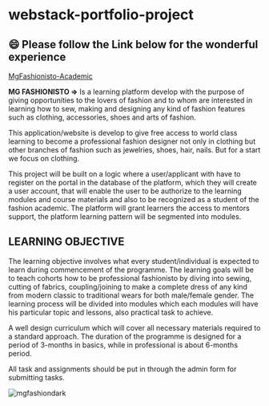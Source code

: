 # webstack-portfolio-project

## 😄 Please follow the Link below for the wonderful experience

[MgFashionisto-Academic](https://mgfashionisto-academic.up.railway.app/)

**MG FASHIONISTO ⇒**  Is a learning platform develop with the purpose of giving opportunities to the lovers of fashion and to whom are interested in learning how to sew, making and designing any kind of fashion features such as clothing, accessories, shoes and arts of fashion.

This application/website is develop to give free access to world class learning to become a professional fashion designer not only in clothing but other branches of fashion such as jewelries, shoes, hair, nails. But for a start we focus on clothing.

This project will be built on a logic where a user/applicant with have to register on the portal in the database of the platform, which they will create a user account, that will enable the user to be authorize to the learning modules and course materials and also to be recognized as a student of the fashion academic. The platform will grant learners the access to mentors support, the platform learning pattern will be segmented into modules.

## LEARNING OBJECTIVE

The learning objective involves what every student/individual is expected to learn during commencement of the programme. The learning goals will be to teach cohorts how to be professional fashionisto by diving into sewing, cutting of fabrics, coupling/joining to make a complete dress of any kind from modern classic to traditional wears for both male/female gender. The learning process will be divided into modules which each modules will have his particular topic and lessons, also practical task to achieve.

A well design curriculum which will cover all necessary materials required to a standard approach. The duration of the programme is designed for a period of 3-months in basics, while in professional is about 6-months period.

All task and assignments should be put in through the admin form for submitting tasks.

![mgfashiondark](https://github.com/MG-Musty/webstack-portfolio-project/assets/106968663/650fb772-be5a-46a5-b28d-13b724d525d9)
